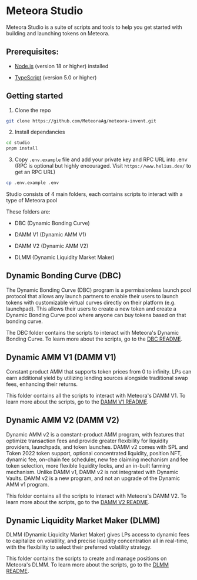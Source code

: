 # Meteora Studio

Meteora Studio is a suite of scripts and tools to help you get started with building and launching
tokens on Meteora.

## Prerequisites:

- [Node.js](https://nodejs.org/) (version 18 or higher) installed

- [TypeScript](https://www.typescriptlang.org/) (version 5.0 or higher)

## Getting started

1. Clone the repo

```bash
git clone https://github.com/MeteoraAg/meteora-invent.git
```

2. Install dependancies

```bash
cd studio
pnpm install
```

3. Copy `.env.example` file and add your private key and RPC URL into .env (RPC is optional but
   highly encouraged. Visit `https://www.helius.dev/` to get an RPC URL)

```bash
cp .env.example .env
```

Studio consists of 4 main folders, each contains scripts to interact with a type of Meteora pool

These folders are:

- DBC (Dynamic Bonding Curve)

- DAMM V1 (Dynamic AMM V1)

- DAMM V2 (Dynamic AMM V2)

- DLMM (Dynamic Liquidity Market Maker)

## Dynamic Bonding Curve (DBC)

The Dynamic Bonding Curve (DBC) program is a permissionless launch pool protocol that allows any
launch partners to enable their users to launch tokens with customizable virtual curves directly on
their platform (e.g. launchpad). This allows their users to create a new token and create a Dynamic
Bonding Curve pool where anyone can buy tokens based on that bonding curve.

The DBC folder contains the scripts to interact with Meteora's Dynamic Bonding Curve. To learn more
about the scripts, go to the [DBC README](./dbc/README.md).

## Dynamic AMM V1 (DAMM V1)

Constant product AMM that supports token prices from 0 to infinity. LPs can earn additional yield by
utilizing lending sources alongside traditional swap fees, enhancing their returns.

This folder contains all the scripts to interact with Meteora's DAMM V1. To learn more about the
scripts, go to the [DAMM V1 README](./damm-v1/README.md).

## Dynamic AMM V2 (DAMM V2)

Dynamic AMM v2 is a constant-product AMM program, with features that optimize transaction fees and
provide greater flexibility for liquidity providers, launchpads, and token launches. DAMM v2 comes
with SPL and Token 2022 token support, optional concentrated liquidity, position NFT, dynamic fee,
on-chain fee scheduler, new fee claiming mechanism and fee token selection, more flexible liquidity
locks, and an in-built farming mechanism. Unlike DAMM v1, DAMM v2 is not integrated with Dynamic
Vaults. DAMM v2 is a new program, and not an upgrade of the Dynamic AMM v1 program.

This folder contains all the scripts to interact with Meteora's DAMM V2. To learn more about the
scripts, go to the [DAMM V2 README](./damm-v2/README.md).

## Dynamic Liquidity Market Maker (DLMM)

DLMM (Dynamic Liquidity Market Maker) gives LPs access to dynamic fees to capitalize on volatility,
and precise liquidity concentration all in real-time, with the flexibility to select their preferred
volatility strategy.

This folder contains the scripts to create and manage positions on Meteora's DLMM. To learn more
about the scripts, go to the [DLMM README](./dlmm/README.md).
